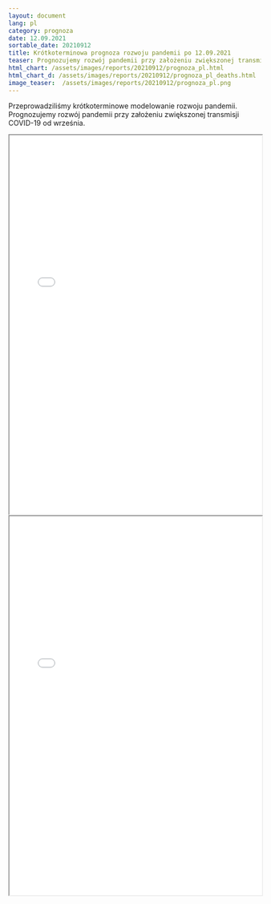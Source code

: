 ```yaml
---
layout: document
lang: pl
category: prognoza
date: 12.09.2021
sortable_date: 20210912
title: Krótkoterminowa prognoza rozwoju pandemii po 12.09.2021 
teaser: Prognozujemy rozwój pandemii przy założeniu zwiększonej transmisji COVID-19 od września.
html_chart: /assets/images/reports/20210912/prognoza_pl.html
html_chart_d: /assets/images/reports/20210912/prognoza_pl_deaths.html
image_teaser:  /assets/images/reports/20210912/prognoza_pl.png
---
```


Przeprowadziliśmy krótkoterminowe modelowanie rozwoju pandemii. Prognozujemy rozwój pandemii przy założeniu zwiększonej transmisji COVID-19 od września.

<div style="text-align: center" class="row 80%">
    <span class="image fit">
        <iframe src="{{ page.html_chart }}" alt="" style="width: 100%; height:54em;"></iframe>
    </span>
</div>

<div style="text-align: center" class="row 80%">
    <span class="image fit">
        <iframe src="{{ page.html_chart_d }}" alt="" style="width: 100%; height:54em;"></iframe>
    </span>
</div>

